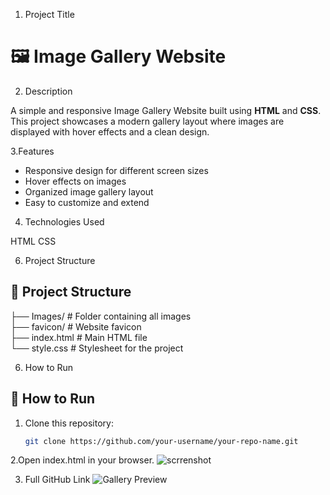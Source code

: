 1. Project Title
   
# 🖼️ Image Gallery Website

2. Description

A simple and responsive Image Gallery Website built using **HTML** and **CSS**.  
This project showcases a modern gallery layout where images are displayed with hover effects and a clean design.

3.Features

- Responsive design for different screen sizes  
- Hover effects on images  
- Organized image gallery layout  
- Easy to customize and extend

4. Technologies Used
   
HTML
CSS

6. Project Structure

## 📂 Project Structure
├── Images/           # Folder containing all images  
├── favicon/          # Website favicon  
├── index.html        # Main HTML file  
└── style.css         # Stylesheet for the project  

6. How to Run

## 🚀 How to Run
1. Clone this repository:  
   ```bash
   git clone https://github.com/your-username/your-repo-name.git

2.Open index.html in your browser.
![scrrenshot](Images/image1.jpg)

3. Full GitHub Link
![Gallery Preview](https://github.com/harshraja45/images_gallery/blob/main/Images/image1.jpg?raw=true)



